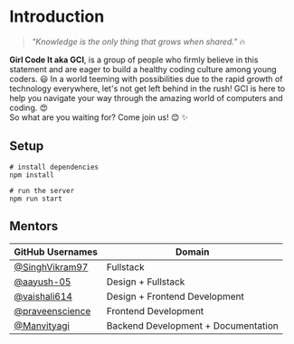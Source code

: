 # Introduction

> _"Knowledge is the only thing that grows when shared."_ 🔥

**Girl Code It aka GCI**, is a group of people who firmly believe in this statement and are eager to build a healthy coding culture among young coders. 😃
In a world teeming with possibilities due to the rapid growth of technology everywhere, let's not get left behind in the rush!
GCI is here to help you navigate your way through the amazing world of computers and coding. 😍  
So what are you waiting for? Come join us! 😊 ✨

## Setup

```
# install dependencies
npm install

# run the server
npm run start
```

## Mentors

| GitHub Usernames                                     | Domain                             |
| ---------------------------------------------------- | ---------------------------------- |
| [@SinghVikram97](https://github.com/SinghVikram97)   | Fullstack                          |
| [@aayush-05](https://github.com/aayush-05)           | Design + Fullstack                 |
| [@vaishali614](https://github.com/vaishali614)       | Design + Frontend Development      |
| [@praveenscience](https://github.com/praveenscience) | Frontend Development               |
| [@Manvityagi](https://github.com/Manvityagi)         | Backend Development + Documentation |
